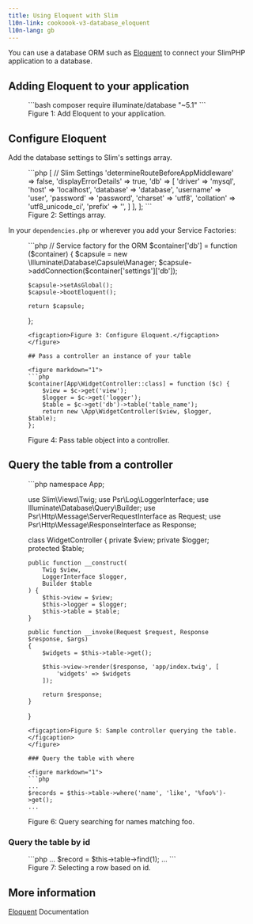 ```yaml
---
title: Using Eloquent with Slim
l10n-link: cookoook-v3-database_eloquent
l10n-lang: gb
---
```


You can use a database ORM such as [Eloquent](https://laravel.com/docs/eloquent) to connect your SlimPHP application to a database.

## Adding Eloquent to your application

<figure markdown="1">
```bash
composer require illuminate/database "~5.1"
```
<figcaption>Figure 1: Add Eloquent to your application.</figcaption>
</figure>

## Configure Eloquent

Add the database settings to Slim's settings array.

<figure markdown="1">
```php
<?php
return [
    'settings' => [
        // Slim Settings
        'determineRouteBeforeAppMiddleware' => false,
        'displayErrorDetails' => true,
        'db' => [
            'driver' => 'mysql',
            'host' => 'localhost',
            'database' => 'database',
            'username' => 'user',
            'password' => 'password',
            'charset'   => 'utf8',
            'collation' => 'utf8_unicode_ci',
            'prefix'    => '',
        ]
    ],
];
```
<figcaption>Figure 2: Settings array.</figcaption>
</figure>

In your `dependencies.php` or wherever you add your Service Factories:

<figure markdown="1">
```php
// Service factory for the ORM
$container['db'] = function ($container) {
    $capsule = new \Illuminate\Database\Capsule\Manager;
    $capsule->addConnection($container['settings']['db']);

    $capsule->setAsGlobal();
    $capsule->bootEloquent();

    return $capsule;
};
```
<figcaption>Figure 3: Configure Eloquent.</figcaption>
</figure>

## Pass a controller an instance of your table

<figure markdown="1">
```php
$container[App\WidgetController::class] = function ($c) {
    $view = $c->get('view');
    $logger = $c->get('logger');
    $table = $c->get('db')->table('table_name');
    return new \App\WidgetController($view, $logger, $table);
};
```
<figcaption>Figure 4: Pass table object into a controller.</figcaption>
</figure>

## Query the table from a controller

<figure markdown="1">
```php
<?php

namespace App;

use Slim\Views\Twig;
use Psr\Log\LoggerInterface;
use Illuminate\Database\Query\Builder;
use Psr\Http\Message\ServerRequestInterface as Request;
use Psr\Http\Message\ResponseInterface as Response;

class WidgetController
{
    private $view;
    private $logger;
    protected $table;

    public function __construct(
        Twig $view,
        LoggerInterface $logger,
        Builder $table
    ) {
        $this->view = $view;
        $this->logger = $logger;
        $this->table = $table;
    }

    public function __invoke(Request $request, Response $response, $args)
    {
        $widgets = $this->table->get();

        $this->view->render($response, 'app/index.twig', [
            'widgets' => $widgets
        ]);

        return $response;
    }
}
```
<figcaption>Figure 5: Sample controller querying the table.</figcaption>
</figure>

### Query the table with where

<figure markdown="1">
```php
...
$records = $this->table->where('name', 'like', '%foo%')->get();
...
```
<figcaption>Figure 6: Query searching for names matching foo.</figcaption>
</figure>

### Query the table by id

<figure markdown="1">
```php
...
$record = $this->table->find(1);
...
```
<figcaption>Figure 7: Selecting a row based on id.</figcaption>
</figure>

## More information

[Eloquent](https://laravel.com/docs/eloquent) Documentation
